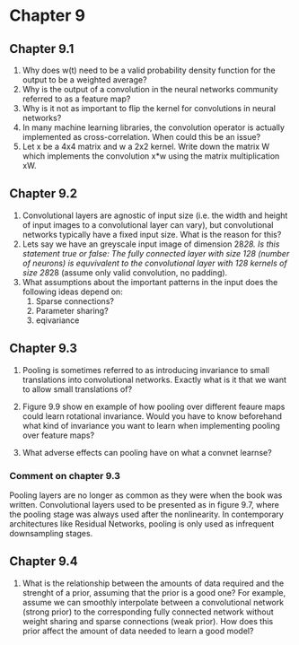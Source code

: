 # Chapter 9
## Chapter 9.1
1. Why does w(t) need to be a valid probability density function for the output to be a weighted average?
2. Why is the output of a convolution in the neural networks community referred to as a feature map?
3. Why is it not as important to flip the kernel for convolutions in neural networks?
4. In many machine learning libraries, the convolution operator is actually implemented as cross-correlation. When could this be an issue?
5. Let x be a 4x4 matrix and w a 2x2 kernel. Write down the matrix W which implements the convolution x*w using the matrix multiplication xW. 

## Chapter 9.2
1. Convolutional layers are agnostic of input size (i.e. the width and height of input images to a convolutional layer can vary), but convolutional networks typically have a fixed input size. What is the reason for this?
2. Lets say we have an greyscale input image of dimension 28*28. Is this statement true or false: The fully connected layer with size 128 (number of neurons) is equvivalent to the convolutional layer with 128 kernels of size 28*28 (assume only valid convolution, no padding).
3. What assumptions about the important patterns in the input does the following ideas depend on:
    1. Sparse connections?
    2. Parameter sharing?
    3. eqivariance

## Chapter 9.3
1. Pooling is sometimes referred to as introducing invariance to small translations into convolutional networks. Exactly what is it that we want to allow small translations of?

2. Figure 9.9 show en example of how pooling over different feaure maps could learn rotational invariance. Would you have to know beforehand what kind of invariance you want to learn when implementing pooling over feature maps?

3. What adverse effects can pooling have on what a convnet learnse?

### Comment on chapter 9.3
Pooling layers are no longer as common as they were when the book was written. Convolutional layers used to be presented as in figure 9.7, where the pooling stage was always used after the nonlinearity. In contemporary  architectures like Residual Networks, pooling is only used as infrequent downsampling stages.

## Chapter 9.4
1. What is the relationship between the amounts of data required and the strenght of a prior, assuming that the prior is a good one? For example, assume we can smoothly interpolate between a convolutional network (strong prior) to the corresponding fully connected network without weight sharing and sparse connections (weak prior). How does this prior affect the amount of data needed to learn a good model?
